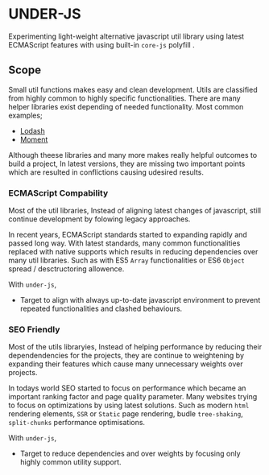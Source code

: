 # UNDER-JS

Experimenting light-weight alternative javascript util library using latest ECMAScript features with using built-in `core-js` polyfill .

## Scope

Small util functions makes easy and clean development. Utils are classified from highly common to highly specific functionalities. There are many helper libraries exist depending of needed functionality. Most common examples;

- [Lodash](http://keepachangelog.com/en/1.0.0/)
- [Moment](http://keepachangelog.com/en/1.0.0/)

Although theese libraries and many more makes really helpful outcomes to build a project, In latest versions, they are missing two important points which are resulted in conflictions causing udesired results.

### ECMAScript Compability

Most of the util libraries, Instead of aligning latest changes of javascript, still continue development by folowing legacy approaches.

In recent years, ECMAScript standards started to expanding rapidly and passed long way. With latest standards, many common functionalities replaced with native supports which results in reducing dependencies over many util libraries. Such as with ES5 `Array` functionalities or  ES6 `Object` spread / desctructoring allowence. 

With `under-js`,

- Target to align with always up-to-date javascript environment to prevent repeated functionalities and clashed behaviours.

### SEO Friendly

Most of the utils libraryies, Instead of helping performance by reducing their dependendencies for the projects, they are continue to weightening by expanding their features which cause many unnecessary weights over projects.

In todays world SEO started to focus on performance which became an important ranking factor and page quality parameter. Many websites trying to focus on optimizations by using latest solutions. Such as modern `html` rendering elements, `SSR` or `Static` page rendering, budle `tree-shaking`, `split-chunks` performance optimisations.

With `under-js`,

- Target to reduce dependencies and over weights by focusing only highly common utility support.

